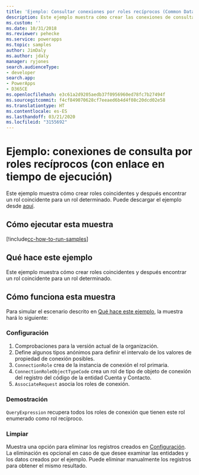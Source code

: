 ```yaml
---
title: 'Ejemplo: Consultar conexiones por roles recíprocos (Common Data Service) | Microsoft Docs'
description: Este ejemplo muestra cómo crear las conexiones de consulta con roles recíprocos.
ms.custom: ''
ms.date: 10/31/2018
ms.reviewer: pehecke
ms.service: powerapps
ms.topic: samples
author: JimDaly
ms.author: jdaly
manager: ryjones
search.audienceType:
- developer
search.app:
- PowerApps
- D365CE
ms.openlocfilehash: e3c61a2d9205aedb37f0956960ed78fc7b27494f
ms.sourcegitcommit: f4cf849070628cf7eeaed6b4d4f08c20dcd02e58
ms.translationtype: HT
ms.contentlocale: es-ES
ms.lasthandoff: 03/21/2020
ms.locfileid: "3155692"
---
```

# <a name="sample-query-connections-by-reciprocal-roles-early-bound"></a>Ejemplo: conexiones de consulta por roles recíprocos (con enlace en tiempo de ejecución)

<!-- https://docs.microsoft.com/dynamics365/customer-engagement/developer/sample-query-connections-reciprocal-roles-early-bound -->

Este ejemplo muestra cómo crear roles coincidentes y después encontrar un rol coincidente para un rol determinado. Puede descargar el ejemplo desde [aquí](https://github.com/Microsoft/PowerApps-Samples/tree/master/cds/orgsvc/C%23/QueryByReciprocalRole).

## <a name="how-to-run-this-sample"></a>Cómo ejecutar esta muestra

[!include[cc-how-to-run-samples](../../includes/cc-how-to-run-samples.md)]

## <a name="what-this-sample-does"></a>Qué hace este ejemplo

Este ejemplo muestra cómo crear roles coincidentes y después encontrar un rol coincidente para un rol determinado.

## <a name="how-this-sample-works"></a>Cómo funciona esta muestra

Para simular el escenario descrito en [Qué hace este ejemplo](#what-this-sample-does), la muestra hará lo siguiente:

### <a name="setup"></a>Configuración

1. Comprobaciones para la versión actual de la organización.
2. Define algunos tipos anónimos para definir el intervalo de los valores de propiedad de conexión posibles.
3. `ConnectionRole` crea de la instancia de conexión el rol primaria.
4. `ConnectionRoleObjectTypeCode` crea un rol de tipo de objeto de conexión del registro del código de la entidad Cuenta y Contacto.
5. `AssociateRequest` asocia los roles de conexión.

### <a name="demonstrate"></a>Demostración

`QueryExpression` recupera todos los roles de conexión que tienen este rol enumerado como rol recíproco.

### <a name="clean-up"></a>Limpiar

Muestra una opción para eliminar los registros creados en [Configuración](#setup). La eliminación es opcional en caso de que desee examinar las entidades y los datos creados por el ejemplo. Puede eliminar manualmente los registros para obtener el mismo resultado.
